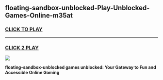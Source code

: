 
## floating-sandbox-unblocked-Play-Unblocked-Games-Online-m35at
<h3>
<a href="https://premium76.site?title=floating-sandbox-unblocked&ref=25A">CLICK TO PLAY</a></h3>
<hr>

<h3>
<a href="https://premium76.site?title=floating-sandbox-unblocked&ref=25A">CLICK 2 PLAY</a>
  
</h3>

<a href="https://premium76.site?title=floating-sandbox-unblocked&ref=25A"><img src="https://clearcache.store/games.png"></a>


**floating-sandbox-unblocked games unblocked: Your Gateway to Fun and Accessible Online Gaming**
